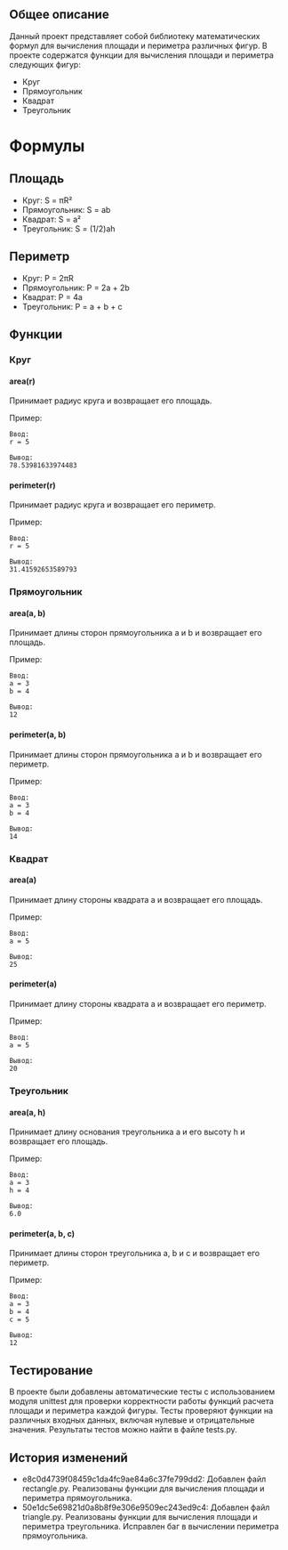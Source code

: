 ## Общее описание
Данный проект представляет собой библиотеку математических формул для вычисления площади и периметра различных фигур. В проекте содержатся функции для вычисления площади и периметра следующих фигур:

- Круг
- Прямоугольник
- Квадрат
- Треугольник

# Формулы
## Площадь
- Круг: S = πR²
- Прямоугольник: S = ab
- Квадрат: S = a²
- Треугольник: S = (1/2)ah

## Периметр
- Круг: P = 2πR
- Прямоугольник: P = 2a + 2b
- Квадрат: P = 4a
- Треугольник: P = a + b + c

## Функции

### Круг
#### area(r)
Принимает радиус круга и возвращает его площадь.

Пример:
```
Ввод:
r = 5

Вывод:
78.53981633974483
```

#### perimeter(r)
Принимает радиус круга и возвращает его периметр.

Пример:
```
Ввод:
r = 5

Вывод:
31.41592653589793
```

### Прямоугольник
#### area(a, b)
Принимает длины сторон прямоугольника a и b и возвращает его площадь.

Пример:
```
Ввод:
a = 3
b = 4

Вывод:
12
```

#### perimeter(a, b)
Принимает длины сторон прямоугольника a и b и возвращает его периметр.

Пример:
```
Ввод:
a = 3
b = 4

Вывод:
14
```

### Квадрат
#### area(a)
Принимает длину стороны квадрата a и возвращает его площадь.

Пример:
```
Ввод:
a = 5

Вывод:
25
```

#### perimeter(a)
Принимает длину стороны квадрата a и возвращает его периметр.

Пример:
```
Ввод:
a = 5

Вывод:
20
```

### Треугольник
#### area(a, h)
Принимает длину основания треугольника a и его высоту h и возвращает его площадь.

Пример:
```
Ввод:
a = 3
h = 4

Вывод:
6.0
```

#### perimeter(a, b, c)
Принимает длины сторон треугольника a, b и c и возвращает его периметр.

Пример:
```
Ввод:
a = 3
b = 4
c = 5

Вывод:
12
```

## Тестирование
В проекте были добавлены автоматические тесты с использованием модуля unittest для проверки корректности работы функций расчета площади и периметра каждой фигуры. Тесты проверяют функции на различных входных данных, включая нулевые и отрицательные значения. Результаты тестов можно найти в файле tests.py.

## История изменений
- e8c0d4739f08459c1da4fc9ae84a6c37fe799dd2: Добавлен файл rectangle.py. Реализованы функции для вычисления площади и периметра прямоугольника.
- 50e1dc5e69821d0a8b8f9e306e9509ec243ed9c4: Добавлен файл triangle.py. Реализованы функции для вычисления площади и периметра треугольника. Исправлен баг в вычислении периметра прямоугольника.
